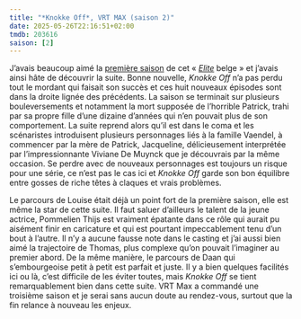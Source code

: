 ```yaml
---
title: "*Knokke Off*, VRT MAX (saison 2)"
date: 2025-05-26T22:16:51+02:00
tmdb: 203616 
saison: [2]
---
```


J’avais beaucoup aimé la [première saison](http://serie/knokke-off-vrt-max/) de cet « [*Elite*](https://voiretmanger.fr/elite-madrona-montero-netflix/) belge » et j’avais ainsi hâte de découvrir la suite. Bonne nouvelle, *Knokke Off* n’a pas perdu tout le mordant qui faisait son succès et ces huit nouveaux épisodes sont dans la droite lignée des précédents. La saison se terminait sur plusieurs bouleversements et notamment la mort supposée de l’horrible Patrick, trahi par sa propre fille d’une dizaine d’années qui n’en pouvait plus de son comportement. La suite reprend alors qu’il est dans le coma et les scénaristes introduisent plusieurs personnages liés à la famille Vaendel, à commencer par la mère de Patrick, Jacqueline, délicieusement interprétée par l’impressionnante Viviane De Muynck que je découvrais par la même occasion. Se perdre avec de nouveaux personnages est toujours un risque pour une série, ce n’est pas le cas ici et *Knokke Off* garde son bon équilibre entre gosses de riche têtes à claques et vrais problèmes.

Le parcours de Louise était déjà un point fort de la première saison, elle est même la star de cette suite. Il faut saluer d’ailleurs le talent de la jeune actrice, Pommelien Thijs est vraiment épatante dans ce rôle qui aurait pu aisément finir en caricature et qui est pourtant impeccablement tenu d’un bout à l’autre. Il n’y a aucune fausse note dans le casting et j’ai aussi bien aimé la trajectoire de Thomas, plus complexe qu’on pouvait l’imaginer au premier abord. De la même manière, le parcours de Daan qui s’embourgeoise petit à petit est parfait et juste. Il y a bien quelques facilités ici ou là, c’est difficile de les éviter toutes, mais *Knokke Off* se tient remarquablement bien dans cette suite. VRT Max a commandé une troisième saison et je serai sans aucun doute au rendez-vous, surtout que la fin relance à nouveau les enjeux. 